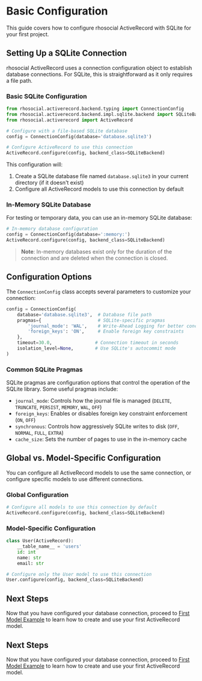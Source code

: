 # Basic Configuration

This guide covers how to configure rhosocial ActiveRecord with SQLite for your first project.

## Setting Up a SQLite Connection

rhosocial ActiveRecord uses a connection configuration object to establish database connections. For SQLite, this is straightforward as it only requires a file path.

### Basic SQLite Configuration

```python
from rhosocial.activerecord.backend.typing import ConnectionConfig
from rhosocial.activerecord.backend.impl.sqlite.backend import SQLiteBackend
from rhosocial.activerecord import ActiveRecord

# Configure with a file-based SQLite database
config = ConnectionConfig(database='database.sqlite3')

# Configure ActiveRecord to use this connection
ActiveRecord.configure(config, backend_class=SQLiteBackend)
```

This configuration will:
1. Create a SQLite database file named `database.sqlite3` in your current directory (if it doesn't exist)
2. Configure all ActiveRecord models to use this connection by default

### In-Memory SQLite Database

For testing or temporary data, you can use an in-memory SQLite database:

```python
# In-memory database configuration
config = ConnectionConfig(database=':memory:')
ActiveRecord.configure(config, backend_class=SQLiteBackend)
```

> **Note**: In-memory databases exist only for the duration of the connection and are deleted when the connection is closed.

## Configuration Options

The `ConnectionConfig` class accepts several parameters to customize your connection:

```python
config = ConnectionConfig(
    database='database.sqlite3',  # Database file path
    pragmas={                     # SQLite-specific pragmas
        'journal_mode': 'WAL',    # Write-Ahead Logging for better concurrency
        'foreign_keys': 'ON',     # Enable foreign key constraints
    },
    timeout=30.0,                # Connection timeout in seconds
    isolation_level=None,        # Use SQLite's autocommit mode
)
```

### Common SQLite Pragmas

SQLite pragmas are configuration options that control the operation of the SQLite library. Some useful pragmas include:

- `journal_mode`: Controls how the journal file is managed (`DELETE`, `TRUNCATE`, `PERSIST`, `MEMORY`, `WAL`, `OFF`)
- `foreign_keys`: Enables or disables foreign key constraint enforcement (`ON`, `OFF`)
- `synchronous`: Controls how aggressively SQLite writes to disk (`OFF`, `NORMAL`, `FULL`, `EXTRA`)
- `cache_size`: Sets the number of pages to use in the in-memory cache

## Global vs. Model-Specific Configuration

You can configure all ActiveRecord models to use the same connection, or configure specific models to use different connections.

### Global Configuration

```python
# Configure all models to use this connection by default
ActiveRecord.configure(config, backend_class=SQLiteBackend)
```

### Model-Specific Configuration

```python
class User(ActiveRecord):
    __table_name__ = 'users'
    id: int
    name: str
    email: str

# Configure only the User model to use this connection
User.configure(config, backend_class=SQLiteBackend)
```

## Next Steps

Now that you have configured your database connection, proceed to [First Model Example](first_model_example.md) to learn how to create and use your first ActiveRecord model.

## Next Steps

Now that you have configured your database connection, proceed to [First Model Example](first_model_example.md) to learn how to create and use your first ActiveRecord model.